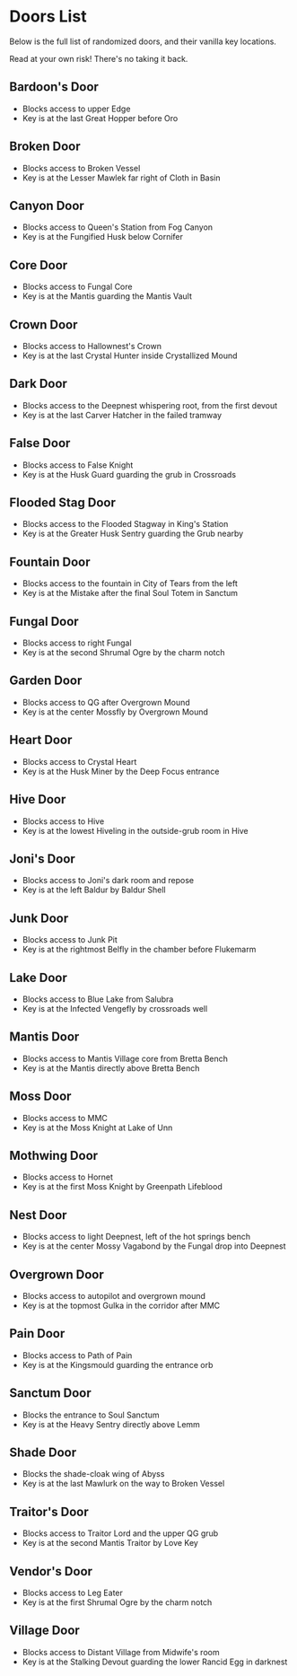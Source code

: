 # Doors List

Below is the full list of randomized doors, and their vanilla key locations.

Read at your own risk!  There's no taking it back.

## Bardoon's Door

* Blocks access to upper Edge
* Key is at the last Great Hopper before Oro

## Broken Door

* Blocks access to Broken Vessel
* Key is at the Lesser Mawlek far right of Cloth in Basin

## Canyon Door

* Blocks access to Queen's Station from Fog Canyon
* Key is at the Fungified Husk below Cornifer

## Core Door

* Blocks access to Fungal Core
* Key is at the Mantis guarding the Mantis Vault

## Crown Door

* Blocks access to Hallownest's Crown
* Key is at the last Crystal Hunter inside Crystallized Mound

## Dark Door

* Blocks access to the Deepnest whispering root, from the first devout
* Key is at the last Carver Hatcher in the failed tramway

## False Door

* Blocks access to False Knight
* Key is at the Husk Guard guarding the grub in Crossroads

## Flooded Stag Door

* Blocks access to the Flooded Stagway in King's Station
* Key is at the Greater Husk Sentry guarding the Grub nearby

## Fountain Door

* Blocks access to the fountain in City of Tears from the left
* Key is at the Mistake after the final Soul Totem in Sanctum

## Fungal Door

* Blocks access to right Fungal
* Key is at the second Shrumal Ogre by the charm notch

## Garden Door

* Blocks access to QG after Overgrown Mound
* Key is at the center Mossfly by Overgrown Mound

## Heart Door

* Blocks access to Crystal Heart
* Key is at the Husk Miner by the Deep Focus entrance

## Hive Door

* Blocks access to Hive
* Key is at the lowest Hiveling in the outside-grub room in Hive

## Joni's Door

* Blocks access to Joni's dark room and repose
* Key is at the left Baldur by Baldur Shell

## Junk Door

* Blocks access to Junk Pit
* Key is at the rightmost Belfly in the chamber before Flukemarm

## Lake Door

* Blocks access to Blue Lake from Salubra
* Key is at the Infected Vengefly by crossroads well

## Mantis Door

* Blocks access to Mantis Village core from Bretta Bench
* Key is at the Mantis directly above Bretta Bench

## Moss Door

* Blocks access to MMC
* Key is at the Moss Knight at Lake of Unn

## Mothwing Door

* Blocks access to Hornet
* Key is at the first Moss Knight by Greenpath Lifeblood

## Nest Door

* Blocks access to light Deepnest, left of the hot springs bench
* Key is at the center Mossy Vagabond by the Fungal drop into Deepnest

## Overgrown Door

* Blocks access to autopilot and overgrown mound
* Key is at the topmost Gulka in the corridor after MMC

## Pain Door

* Blocks access to Path of Pain
* Key is at the Kingsmould guarding the entrance orb

## Sanctum Door

* Blocks the entrance to Soul Sanctum
* Key is at the Heavy Sentry directly above Lemm

## Shade Door

* Blocks the shade-cloak wing of Abyss
* Key is at the last Mawlurk on the way to Broken Vessel

## Traitor's Door

* Blocks access to Traitor Lord and the upper QG grub
* Key is at the second Mantis Traitor by Love Key

## Vendor's Door

* Blocks access to Leg Eater
* Key is at the first Shrumal Ogre by the charm notch

## Village Door

* Blocks access to Distant Village from Midwife's room
* Key is at the Stalking Devout guarding the lower Rancid Egg in darknest
